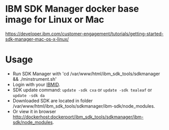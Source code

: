 # IBM SDK Manager docker base image for Linux or Mac

https://developer.ibm.com/customer-engagement/tutorials/getting-started-sdk-manager-mac-os-x-linux/

# Usage

- Run SDK Manager with 'cd /var/www/html/ibm_sdk_tools/sdkmanager && ./minstrument.sh'
- Login with your [IBMID](https://idaas.iam.ibm.com/). 
- SDK update command: `update -sdk cxa` or `update -sdk tealeaf` or `update -sdk da`
- Downloaded SDK are located in folder /var/www/html/ibm_sdk_tools/sdkmanager/ibm-sdk/node_modules.
- Or view it in browser [http://dockerhost:dockerport/ibm_sdk_tools/sdkmanager/ibm-sdk/node_modules](http://dockerhost:dockerport/ibm_sdk_tools/sdkmanager/ibm-sdk/node_modules).